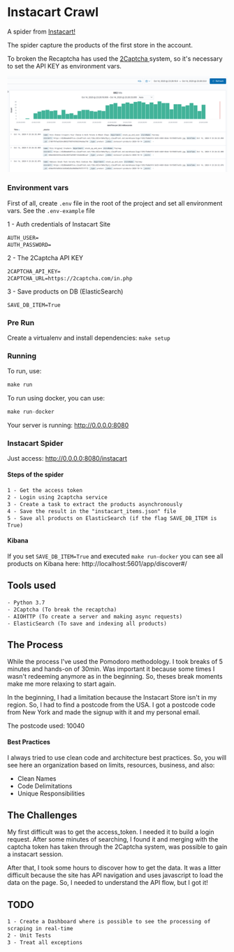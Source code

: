 # Instacart Crawl

A spider from [Instacart!](https://www.instacart.com/)

The spider capture the products of the first store in the account.

To broken the Recaptcha has used the [2Captcha ](https://2captcha.com/) system, 
so it's necessary to set the API KEY as environment vars.

![Kibana Products Dashboard](img/es.png)
 
### Environment vars

First of all, create `.env` file in the root of the project and set all environment vars. 
See the `.env-example` file

1 - Auth credentials of Instacart Site

````.env
AUTH_USER=
AUTH_PASSWORD=
````

2 - The 2Captcha API KEY

````.env
2CAPTCHA_API_KEY=
2CAPTCHA_URL=https://2captcha.com/in.php
````

3 - Save products on DB (ElasticSearch)

````.env
SAVE_DB_ITEM=True
````

### Pre Run

Create a virtualenv and install dependencies: ```make setup``` 

### Running

To run, use:

````python
make run
````

To run using docker, you can use:

````python
make run-docker
````

Your server is running: http://0.0.0.0:8080

### Instacart Spider

Just access: http://0.0.0.0:8080/instacart

#### Steps of the spider

```
1 - Get the access token
2 - Login using 2captcha service
3 - Create a task to extract the products asynchronously
4 - Save the result in the "instacart_items.json" file
5 - Save all products on ElasticSearch (if the flag SAVE_DB_ITEM is True)
```

#### Kibana

If you set `SAVE_DB_ITEM=True` and executed `make run-docker` you can see all products on Kibana here: http://localhost:5601/app/discover#/

## Tools used

    - Python 3.7
    - 2Captcha (To break the recaptcha)
    - AIOHTTP (To create a server and making async requests)
    - ElasticSearch (To save and indexing all products)

## The Process

While the process I've used the Pomodoro methodology. I took breaks of 5 minutes and hands-on of 30min. Was important it because some times
I wasn't redeeming anymore as in the beginning. So, theses break moments make me more relaxing to start again.

In the beginning, I had a limitation because the Instacart Store isn't in my region. So, I had to find a postcode from the USA. I got a postcode code from New York and made the signup with it and my personal email.

The postcode used: 10040

#### Best Practices

I always tried to use clean code and architecture best practices.
So, you will see here an organization based on limits, resources, business, and also:

- Clean Names
- Code Delimitations
- Unique Responsibilities


## The Challenges

My first difficult was to get the access_token. I needed it to build a login request. After some minutes of searching, I found it and merging
with the captcha token has taken through the 2Captcha system, was possible to gain a instacart session.

After that, I took some hours to discover how to get the data. It was a litter difficult because the site has API navigation
and uses javascript to load the data on the page. So, I needed to understand the API flow, but I got it!

## TODO

```
1 - Create a Dashboard where is possible to see the processing of scraping in real-time
2 - Unit Tests
3 - Treat all exceptions
```


